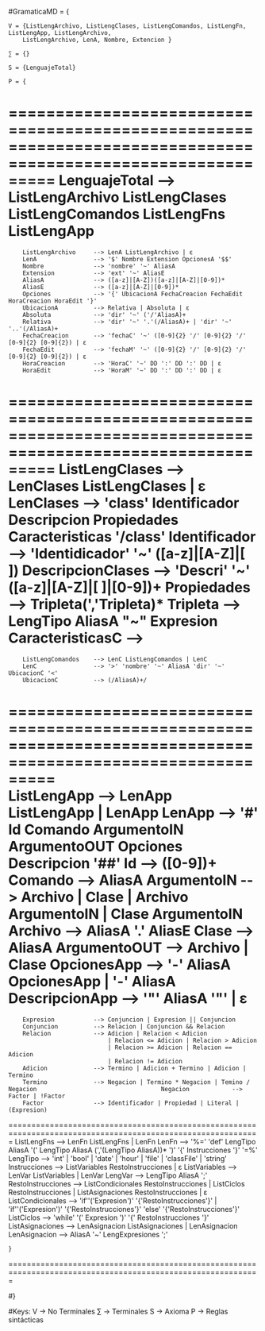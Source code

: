 #GramaticaMD = {

	V =	{ListLengArchivo, ListLengClases, ListLengComandos, ListLengFn, ListLengApp, ListLengArchivo,
	 	ListLengArchivo, LenA, Nombre, Extencion }

	∑ = {}

	S = {LenguajeTotal}

	P = { 
=============================================================================================================
		LenguajeTotal	 	--> ListLengArchivo ListLengClases ListLengComandos ListLengFns ListLengApp
=============================================================================================================
		ListLengArchivo 	--> LenA ListLengArchivo | ε
		LenA 				--> '$' Nombre Extension OpcionesA '$$'
		Nombre 				--> 'nombre' '~' AliasA
		Extension 			--> 'ext' '~' AliasE
		AliasA				--> ([a-z]|[A-Z])([a-z]|[A-Z]|[0-9])*
		AliasE				--> ([a-z]|[A-Z]|[0-9])*
		Opciones			--> '{' UbicacionA FechaCreacion FechaEdit HoraCreacion HoraEdit '}'
		UbicacionA			--> Relativa | Absoluta | ε
		Absoluta			--> 'dir' '~' ('/'AliasA)+
		Relativa			--> 'dir' '~' '.'(/AliasA)+ | 'dir' '~' '..'(/AliasA)+
		FechaCreacion		--> 'fechaC' '~' ([0-9]{2} '/' [0-9]{2} '/' [0-9]{2} [0-9]{2}) | ε
		FechaEdit			--> 'fechaM' '~' ([0-9]{2} '/' [0-9]{2} '/' [0-9]{2} [0-9]{2}) | ε
		HoraCreacion		--> 'HoraC' '~' DD ':' DD ':' DD | ε
		HoraEdit			--> 'HoraM' '~' DD ':' DD ':' DD | ε	
=============================================================================================================
		ListLengClases		--> LenClases ListLengClases | ε
		LenClases			--> 'class' Identificador Descripcion Propiedades Caracteristicas '/class'
		Identificador		--> 'Identidicador' '~' ([a-z]|[A-Z]|[ ])
		DescripcionClases	--> 'Descri' '~' ([a-z]|[A-Z]|[ ]|[0-9])+
		Propiedades			--> Tripleta(','Tripleta)*
		Tripleta			--> LengTipo AliasA "~" Expresion
		CaracteristicasC	--> 
=============================================================================================================
		ListLengComandos	--> LenC ListLengComandos | LenC
		LenC				--> '>' 'nombre' '~' AliasA 'dir' '~' UbicacionC '<'
		UbicacionC			--> (/AliasA)+/
=============================================================================================================			
		ListLengApp			--> LenApp ListLengApp | LenApp
		LenApp				--> '#' Id Comando ArgumentoIN ArgumentoOUT Opciones Descripcion '##'
		Id					--> ([0-9])+
		Comando				--> AliasA
		ArgumentoIN			--> Archivo | Clase | Archivo ArgumentoIN | Clase ArgumentoIN
		Archivo				--> AliasA '.' AliasE
		Clase				--> AliasA
		ArgumentoOUT		--> Archivo | Clase 
		OpcionesApp			--> '-' AliasA OpcionesApp | '-' AliasA
		DescripcionApp		--> '"' AliasA  '"' | ε
=============================================================================================================
		Expresion			--> Conjuncion | Expresion || Conjuncion
		Conjuncion			--> Relacion | Conjuncion && Relacion
		Relacion			--> Adicion | Relacion < Adicion 
								| Relacion <= Adicion | Relacion > Adicion 
								| Relacion >= Adicion | Relacion == Adicion
								| Relacion != Adicion
		Adicion				--> Termino | Adicion + Termino | Adicion | Termino
		Termino				--> Negacion | Termino * Negacion | Temino / Negacion 						  			Negacion			--> Factor | !Factor
		Factor				--> Identificador | Propiedad | Literal | (Expresion)
=============================================================================================================
		ListLengFns			--> LenFn ListLengFns | LenFn
		LenFn				--> '%=' 'def' LengTipo AliasA '(' LengTipo AliasA (','(LengTipo AliasA))* 									')' '{' Instrucciones '}' '=%'
		LengTipo			--> 'int' | 'bool' | 'date' | 'hour' | 'file' | 'classFile' | 'string'
		Instrucciones		--> ListVariables RestoInstrucciones | ε
		ListVariables		--> LenVar ListVariables | LenVar
		LengVar				--> LengTipo AliasA ';'
		RestoInstrucciones 	--> ListCondicionales RestoInstrucciones | ListCiclos RestoInstrucciones | 									ListAsignaciones RestoInstrucciones | ε
		ListCondicionales	--> 'if''('Expresion')' '{'RestoInstrucciones'}' | 									'if''('Expresion')' '{'RestoInstrucciones'}' 'else' 								'{'RestoInstrucciones'}'
		ListCiclos			--> 'while' '(' Expresion ')' '{' RestoInstrucciones '}'
		ListAsignaciones	--> LenAsignacion ListAsignaciones | LenAsignacion
		LenAsignacion 		--> AliasA '~' LengExpresiones ';'

	}
=============================================================================================================

#}

#Keys:
	V -> No Terminales
	∑ -> Terminales
	S -> Axioma
	P -> Reglas sintácticas
